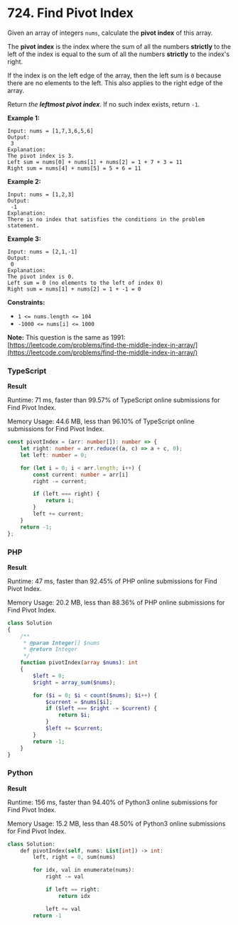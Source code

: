 # 724. Find Pivot Index

Given an array of integers `nums`, calculate the **pivot index** of this array.

The **pivot index** is the index where the sum of all the numbers **strictly** to the left of the index is equal to the sum of all the numbers **strictly** to the index's right.

If the index is on the left edge of the array, then the left sum is `0` because there are no elements to the left. This also applies to the right edge of the array.

Return _the **leftmost pivot index**_. If no such index exists, return `-1`.

**Example 1:**

```
Input: nums = [1,7,3,6,5,6]
Output:
 3
Explanation:
The pivot index is 3.
Left sum = nums[0] + nums[1] + nums[2] = 1 + 7 + 3 = 11
Right sum = nums[4] + nums[5] = 5 + 6 = 11
```

**Example 2:**

```
Input: nums = [1,2,3]
Output:
 -1
Explanation:
There is no index that satisfies the conditions in the problem statement.
```

**Example 3:**

```
Input: nums = [2,1,-1]
Output:
 0
Explanation:
The pivot index is 0.
Left sum = 0 (no elements to the left of index 0)
Right sum = nums[1] + nums[2] = 1 + -1 = 0
```

**Constraints:**

* `1 <= nums.length <= 104`
* `-1000 <= nums[i] <= 1000`

**Note:** This question is the same as 1991: [https://leetcode.com/problems/find-the-middle-index-in-array/](https://leetcode.com/problems/find-the-middle-index-in-array/)

### TypeScript <a href="#javascript" id="javascript"></a>

**Result**

Runtime: 71 ms, faster than 99.57% of TypeScript online submissions for Find Pivot Index.

Memory Usage: 44.6 MB, less than 96.10% of TypeScript online submissions for Find Pivot Index.

```typescript
const pivotIndex = (arr: number[]): number => {
    let right: number = arr.reduce((a, c) => a + c, 0);
    let left: number = 0;

    for (let i = 0; i < arr.length; i++) {
        const current: number = arr[i]
        right -= current;

        if (left === right) {
            return i;
        }
        left += current;
    }
    return -1;
};
```

### PHP <a href="#javascript" id="javascript"></a>

**Result**

Runtime: 47 ms, faster than 92.45% of PHP online submissions for Find Pivot Index.

Memory Usage: 20.2 MB, less than 88.36% of PHP online submissions for Find Pivot Index.

```php
class Solution
{
    /**
     * @param Integer[] $nums
     * @return Integer
     */
    function pivotIndex(array $nums): int
    {
        $left = 0;
        $right = array_sum($nums);

        for ($i = 0; $i < count($nums); $i++) {
            $current = $nums[$i];
            if ($left === $right -= $current) {
                return $i;
            }
            $left += $current;
        }
        return -1;
    }
}
```

### Python <a href="#javascript" id="javascript"></a>

**Result**

Runtime: 156 ms, faster than 94.40% of Python3 online submissions for Find Pivot Index.

Memory Usage: 15.2 MB, less than 48.50% of Python3 online submissions for Find Pivot Index.

```php
class Solution:
    def pivotIndex(self, nums: List[int]) -> int:
        left, right = 0, sum(nums)

        for idx, val in enumerate(nums):
            right -= val

            if left == right:
                return idx

            left += val
        return -1
```
